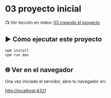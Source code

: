 # 03 proyecto inicial

📺 Ver lección en video: [03 creando el proyecto](https://www.lemoncode.tv/curso/tutorial-astro-desde-cero/leccion/crear-proyect-desde-cero)

## ▶️ Cómo ejecutar este proyecto

```bash
npm install
npm run dev
```

## 🌐 Ver en el navegador

Una vez iniciado el servidor, abre tu navegador en:

[http://localhost:4321](http://localhost:4321)
